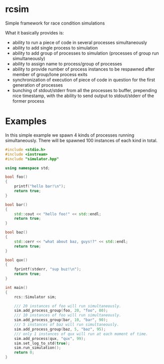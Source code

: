 rcsim
=====

Simple framework for race condition simulations

What it basically provides is:
 * ability to run a piece of code in several processes simultaneously
 * ability to add single process to simulation
 * ability to add group of processes to simulation (processes of group run simultaneously)
 * ability to assign name to process/group of processes
 * ability to provide number of process instances to be respawned after member of group/lone process exits
 * synchronization of execution of piece of code in question for the first generation of processes
 * bunching of stdout/stderr from all the processes to buffer, prepending nice timestamp, with the ability to send output to stdout/stderr of the former process


Examples
=====

In this simple example we spawn 4 kinds of processes running simultaneously.
There will be spawned 100 instances of each kind in total.
```c++
#include <stdio.h>
#include <iostream>
#include "simulator.hpp"

using namespace std;

bool foo()
{
    printf("hello bar!\n");
    return true;
}

bool bar()
{
    std::cout << "hello foo!" << std::endl;
    return true;
}

bool baz()
{
    std::cerr << "what about baz, guys!?" << std::endl;
    return true;
}

bool qux()
{
    fprintf(stderr, "sup buz!\n");
    return true;
}

int main()
{
    rcs::Simulator sim;

    /// 20 instances of foo will run simultaneously.
    sim.add_process_group(foo, 20, "foo", 80);
    /// 10 instances of foo will run simultaneously.
    sim.add_process_group(bar, 10, "bar", 90);
    /// 5 instances of baz will run simultaneously.
    sim.add_process_group(baz, 5, "baz", 95);
    /// only 1 instances of qux will run at each moment of time.
    sim.add_process(qux, "qux", 99);
    sim.set_log_to_std(true);
    sim.run_simulation();
    return 0;
}
```
